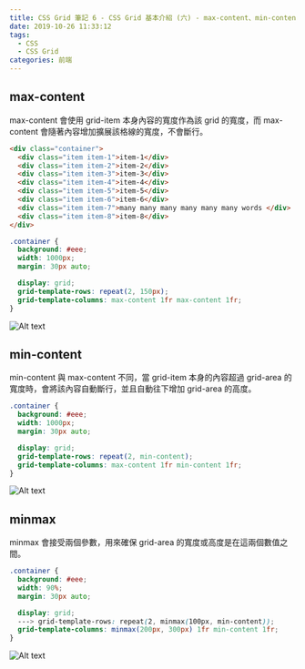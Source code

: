 ```yaml
---
title: CSS Grid 筆記 6 - CSS Grid 基本介紹 (六) - max-content、min-content、minmax
date: 2019-10-26 11:33:12
tags:
  - CSS
  - CSS Grid
categories: 前端
---
```


## max-content
max-content 會使用 grid-item 本身內容的寬度作為該 grid 的寬度，而 max-content 會隨著內容增加擴展該格線的寬度，不會斷行。

``` HTML
<div class="container">
  <div class="item item-1">item-1</div>
  <div class="item item-2">item-2</div>
  <div class="item item-3">item-3</div>
  <div class="item item-4">item-4</div>
  <div class="item item-5">item-5</div>
  <div class="item item-6">item-6</div>
  <div class="item item-7">many many many many many many words </div>
  <div class="item item-8">item-8</div>
</div>
```

``` SCSS
.container {
  background: #eee;
  width: 1000px;
  margin: 30px auto;

  display: grid;
  grid-template-rows: repeat(2, 150px);
  grid-template-columns: max-content 1fr max-content 1fr;
}
```
![Alt text](https://firebasestorage.googleapis.com/v0/b/it-blog-a274d.appspot.com/o/grid-8.PNG?alt=media&token=38e878a3-c7fb-4ca8-8fca-0975095e3756)

## min-content
min-content 與 max-content 不同，當 grid-item 本身的內容超過 grid-area 的寬度時，會將該內容自動斷行，並且自動往下增加 grid-area 的高度。

``` SCSS
.container {
  background: #eee;
  width: 1000px;
  margin: 30px auto;

  display: grid;
  grid-template-rows: repeat(2, min-content);
  grid-template-columns: max-content 1fr min-content 1fr;
}
```

![Alt text](https://firebasestorage.googleapis.com/v0/b/it-blog-a274d.appspot.com/o/grid-9.PNG?alt=media&token=03edd7c2-32a9-4606-86b7-825f321816cb
)

## minmax
minmax 會接受兩個參數，用來確保 grid-area 的寬度或高度是在這兩個數值之間。

``` SCSS
.container {
  background: #eee;
  width: 90%;
  margin: 30px auto;

  display: grid;
  ---> grid-template-rows: repeat(2, minmax(100px, min-content));
  grid-template-columns: minmax(200px, 300px) 1fr min-content 1fr;
}
```
![Alt text](https://firebasestorage.googleapis.com/v0/b/it-blog-a274d.appspot.com/o/grid-10.PNG?alt=media&token=85b638d1-66e7-471a-94ff-1e294a1fffbc
)